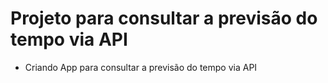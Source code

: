 # Projeto para consultar a previsão do tempo via API

- Criando App para consultar a previsão do tempo via API

  

  









